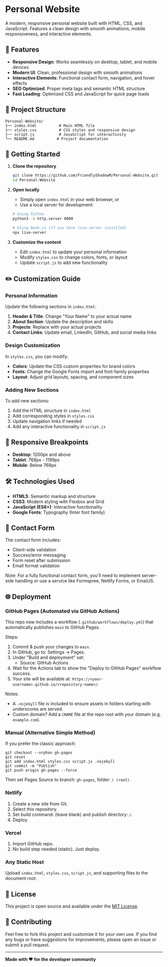 # Personal Website

A modern, responsive personal website built with HTML, CSS, and JavaScript. Features a clean design with smooth animations, mobile responsiveness, and interactive elements.

## 🌟 Features

- **Responsive Design**: Works seamlessly on desktop, tablet, and mobile devices
- **Modern UI**: Clean, professional design with smooth animations
- **Interactive Elements**: Functional contact form, navigation, and hover effects
- **SEO Optimized**: Proper meta tags and semantic HTML structure
- **Fast Loading**: Optimized CSS and JavaScript for quick page loads

## 📁 Project Structure

```
Personal-Website/
├── index.html          # Main HTML file
├── styles.css          # CSS styles and responsive design
├── script.js           # JavaScript for interactivity
└── README.md          # Project documentation
```

## 🚀 Getting Started

1. **Clone the repository**
   ```bash
   git clone https://github.com/FriendlyShadowM/Personal-Website.git
   cd Personal-Website
   ```

2. **Open locally**
   - Simply open `index.html` in your web browser, or
   - Use a local server for development:
   ```bash
   # Using Python
   python3 -m http.server 8000
   
   # Using Node.js (if you have live-server installed)
   npx live-server
   ```

3. **Customize the content**
   - Edit `index.html` to update your personal information
   - Modify `styles.css` to change colors, fonts, or layout
   - Update `script.js` to add new functionality

## ✏️ Customization Guide

### Personal Information
Update the following sections in `index.html`:

1. **Header & Title**: Change "Your Name" to your actual name
2. **About Section**: Update the description and skills
3. **Projects**: Replace with your actual projects
4. **Contact Links**: Update email, LinkedIn, GitHub, and social media links

### Design Customization
In `styles.css`, you can modify:

- **Colors**: Update the CSS custom properties for brand colors
- **Fonts**: Change the Google Fonts import and font-family properties
- **Layout**: Adjust grid layouts, spacing, and component sizes

### Adding New Sections
To add new sections:

1. Add the HTML structure in `index.html`
2. Add corresponding styles in `styles.css`
3. Update navigation links if needed
4. Add any interactive functionality in `script.js`

## 📱 Responsive Breakpoints

- **Desktop**: 1200px and above
- **Tablet**: 768px - 1199px
- **Mobile**: Below 768px

## 🛠️ Technologies Used

- **HTML5**: Semantic markup and structure
- **CSS3**: Modern styling with Flexbox and Grid
- **JavaScript (ES6+)**: Interactive functionality
- **Google Fonts**: Typography (Inter font family)

## 📧 Contact Form

The contact form includes:
- Client-side validation
- Success/error messaging
- Form reset after submission
- Email format validation

Note: For a fully functional contact form, you'll need to implement server-side handling or use a service like Formspree, Netlify Forms, or EmailJS.

## 🌐 Deployment

### GitHub Pages (Automated via GitHub Actions)
This repo now includes a workflow (`.github/workflows/deploy.yml`) that automatically publishes `main` to GitHub Pages.

Steps:
1. Commit & push your changes to `main`.
2. In GitHub, go to: Settings → Pages.
3. Under "Build and deployment" set:
   - Source: GitHub Actions
4. Wait for the Actions tab to show the "Deploy to GitHub Pages" workflow success.
5. Your site will be available at: `https://<your-username>.github.io/<repository-name>/`.

Notes:
- A `.nojekyll` file is included to ensure assets in folders starting with underscores are served.
- Custom domain? Add a `CNAME` file at the repo root with your domain (e.g. `example.com`).

### Manual (Alternative Simple Method)
If you prefer the classic approach:

```
git checkout --orphan gh-pages
git reset
git add index.html styles.css script.js .nojekyll
git commit -m "Publish"
git push origin gh-pages --force
```
Then set Pages Source to branch: `gh-pages`, folder: `/ (root)`.

### Netlify
1. Create a new site from Git.
2. Select this repository.
3. Set build command: (leave blank) and publish directory: `/`.
4. Deploy.

### Vercel
1. Import GitHub repo.
2. No build step needed (static). Just deploy.

### Any Static Host
Upload `index.html`, `styles.css`, `script.js`, and supporting files to the document root.

## 📄 License

This project is open source and available under the [MIT License](LICENSE).

## 🤝 Contributing

Feel free to fork this project and customize it for your own use. If you find any bugs or have suggestions for improvements, please open an issue or submit a pull request.

---

**Made with ❤️ for the developer community**